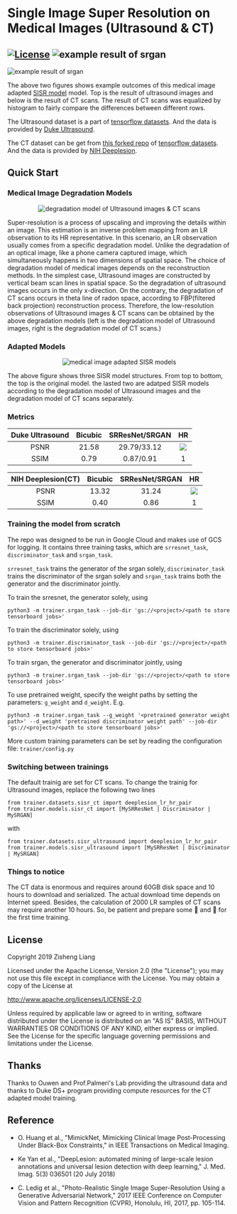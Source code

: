 # Single Image Super Resolution on Medical Images (Ultrasound & CT)

[![License](https://img.shields.io/badge/License-Apache%202.0-blue.svg)](https://opensource.org/licenses/Apache-2.0)
![example result of srgan](examples/sisr_ultrasound_example.png)
---
![example result of srgan](examples/sisr_ct_example.png)

The above two figures shows example outcomes of this medical image adapted [SISR model](https://github.com/jason-zl190/sisr.git) model. Top is the result of ultrasound images and below is the result of CT scans. The result of CT scans was equalized by histogram to fairly compare the differences between different rows.

The Ultrasound dataset is a part of  [tensorflow datasets](https://github.com/tensorflow/datasets.git). And the data is provided by [Duke Ultrasound](https://www.tensorflow.org/datasets/catalog/duke_ultrasound). 

The CT dataset can be get from [this forked repo](https://github.com/jason-zl190/datasets.git) of [tensorflow datasets](https://github.com/tensorflow/datasets.git). And the data is provided by [NIH Deeplesion](https://nihcc.app.box.com/v/DeepLesion). 


## Quick Start

### Medical Image Degradation Models
<p align="center">
  <img src="examples/degradation_models.png" alt="degradation model of Ultrasound images & CT scans "/>
</p>

Super-resolution is a process of upscaling and improving the details within an image. This estimation is an inverse problem mapping from an LR observation to its HR representative. In this scenario, an LR observation usually comes from a specific degradation model. Unlike the degradation of an optical image, like a phone camera captured image, which simultaneously happens in two dimensions of spatial space. 
The choice of degradation model of medical images depends on the reconstruction methods. In the simplest case, Ultrasound images are constructed by vertical beam scan lines in spatial space. So the degradation of ultrasound images occurs in the only x-direction. On the contrary, the degradation of CT scans occurs in theta line of radon space, according to FBP(filtered back projection) reconstruction process. Therefore, the low-resolution observations of Ultrasound images & CT scans can be obtained by the above degradation models (left is the degradation model of Ultrasound images, right is the degradation model of CT scans.)

### Adapted Models
<p align="center">
  <img src="examples/adapted_sisr_models.png" alt="medical image adapted SISR models"/>
</p>

The above figure shows three SISR model structures. From top to bottom, the top is the original model. the lasted two are adatped SISR models according to the degradation model of Ultrasound images and the degradation model of CT scans separately.

### Metrics
| Duke Ultrasound     | Bicubic           | SRResNet/SRGAN  | HR |
| :-------------:     |:-------------:    | :-----:         |:--:|
| PSNR                | 21.58             | 29.79/33.12     | <img src="https://render.githubusercontent.com/render/math?math=\infty"> |
| SSIM                | 0.79              |   0.87/0.91     | 1  |

| NIH Deeplesion(CT)  | Bicubic           | SRResNet/SRGAN  | HR |
| :-------------:     |:-------------:    | :-----:         |:--:|
| PSNR                | 13.32             | 31.24           | <img src="https://render.githubusercontent.com/render/math?math=\infty"> |
| SSIM                | 0.40              |   0.86          | 1  |


### Training the model from scratch
The repo was designed to be run in Google Cloud and makes use of GCS for logging. 
It contains three training tasks, which are `srresnet_task`, `discriminator_task` and `srgan_task`. 


`srresnet_task` trains the generator of the srgan solely, `discriminator_task` trains the discriminator of the srgan solely and `srgan_task` trains both the generator and the discriminator jointly.


To train the srresnet, the generator solely, using
```
python3 -m trainer.srgan_task --job-dir 'gs://<project>/<path to store tensorboard jobs>'
```

To train the discriminator solely, using
```
python3 -m trainer.discriminator_task --job-dir 'gs://<project>/<path to store tensorboard jobs>'
```

To train srgan, the generator and discriminator jointly, using
```
python3 -m trainer.srgan_task --job-dir 'gs://<project>/<path to store tensorboard jobs>'
```

To use pretrained weight, specify the weight paths by setting the parameters: `g_weight` and `d_weight`. E.g.
```
python3 -m trainer.srgan_task --g_weight '<pretrained generator weight path>' --d_weight 'pretrained discriminator weight path' --job-dir 'gs://<project>/<path to store tensorboard jobs>'
```

More custom training parameters can be set by reading the configuration file: `trainer/config.py`

### Switching between trainings
The default trainig are set for CT scans. To change the trainig for Ultrasound images, replace the following two lines
```
from trainer.datasets.sisr_ct import deeplesion_lr_hr_pair
from trainer.models.sisr_ct import [MySRResNet | Discriminator | MySRGAN]
```
with
```
from trainer.datasets.sisr_ultrasound import deeplesion_lr_hr_pair
from trainer.models.sisr_ultrasound import [MySRResNet | Discriminator | MySRGAN]
```
### Things to notice
The CT data is enormous and requires around 60GB disk space and 10 hours to download and serialized. The actual download time depends on Internet speed. Besides, the calculation of 2000 LR samples of CT scans may require another 10 hours. So, be patient and prepare some :tea: and :cookie: for the first time training.

## License
Copyright 2019 Zisheng Liang

Licensed under the Apache License, Version 2.0 (the "License"); you may not use this file except in compliance with the License. You may obtain a copy of the License at

http://www.apache.org/licenses/LICENSE-2.0

Unless required by applicable law or agreed to in writing, software distributed under the License is distributed on an "AS IS" BASIS, WITHOUT WARRANTIES OR CONDITIONS OF ANY KIND, either express or implied. See the License for the specific language governing permissions and limitations under the License.

## Thanks
Thanks to Ouwen and Prof.Palmeri's Lab providing the ultrasound data and thanks to Duke DS+ program providing compute resources for the CT adapted model training.

## Reference
- O. Huang et al., "MimickNet, Mimicking Clinical Image Post-Processing Under Black-Box Constraints," in IEEE Transactions on Medical Imaging.

- Ke Yan et al., "DeepLesion: automated mining of large-scale lesion annotations and universal lesion detection with deep learning," J. Med. Imag. 5(3) 036501 (20 July 2018)

- C. Ledig et al., "Photo-Realistic Single Image Super-Resolution Using a Generative Adversarial Network," 2017 IEEE Conference on Computer Vision and Pattern Recognition (CVPR), Honolulu, HI, 2017, pp. 105-114.
